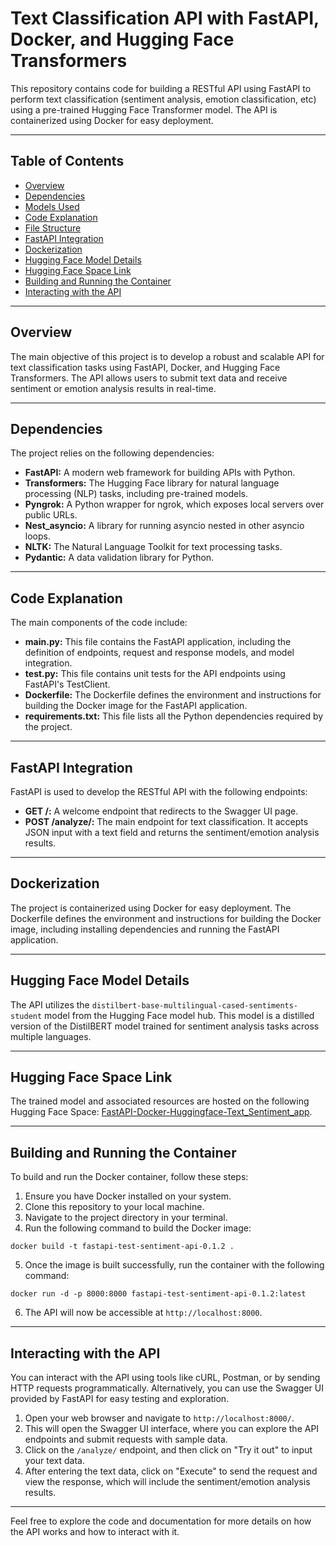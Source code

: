 # Text Classification API with FastAPI, Docker, and Hugging Face Transformers

This repository contains code for building a RESTful API using FastAPI to perform text classification (sentiment analysis, emotion classification, etc) using a pre-trained Hugging Face Transformer model. The API is containerized using Docker for easy deployment.

---

## Table of Contents

- [Overview](#overview)
- [Dependencies](#dependencies)
- [Models Used](#models-used)
- [Code Explanation](#code-explanation)
- [File Structure](#file-structure)
- [FastAPI Integration](#fastapi-integration)
- [Dockerization](#dockerization)
- [Hugging Face Model Details](#hugging-face-model-details)
- [Hugging Face Space Link](#hugging-face-space-link)
- [Building and Running the Container](#building-and-running-the-container)
- [Interacting with the API](#interacting-with-the-api)

---

## Overview

The main objective of this project is to develop a robust and scalable API for text classification tasks using FastAPI, Docker, and Hugging Face Transformers. The API allows users to submit text data and receive sentiment or emotion analysis results in real-time.

---

## Dependencies

The project relies on the following dependencies:

- **FastAPI:** A modern web framework for building APIs with Python.
- **Transformers:** The Hugging Face library for natural language processing (NLP) tasks, including pre-trained models.
- **Pyngrok:** A Python wrapper for ngrok, which exposes local servers over public URLs.
- **Nest_asyncio:** A library for running asyncio nested in other asyncio loops.
- **NLTK:** The Natural Language Toolkit for text processing tasks.
- **Pydantic:** A data validation library for Python.

---

## Code Explanation

The main components of the code include:

- **main.py:** This file contains the FastAPI application, including the definition of endpoints, request and response models, and model integration.
- **test.py:** This file contains unit tests for the API endpoints using FastAPI's TestClient.
- **Dockerfile:** The Dockerfile defines the environment and instructions for building the Docker image for the FastAPI application.
- **requirements.txt:** This file lists all the Python dependencies required by the project.

---

## FastAPI Integration

FastAPI is used to develop the RESTful API with the following endpoints:

- **GET /:** A welcome endpoint that redirects to the Swagger UI page.
- **POST /analyze/:** The main endpoint for text classification. It accepts JSON input with a text field and returns the sentiment/emotion analysis results.

---

## Dockerization

The project is containerized using Docker for easy deployment. The Dockerfile defines the environment and instructions for building the Docker image, including installing dependencies and running the FastAPI application.

---

## Hugging Face Model Details

The API utilizes the `distilbert-base-multilingual-cased-sentiments-student` model from the Hugging Face model hub. This model is a distilled version of the DistilBERT model trained for sentiment analysis tasks across multiple languages.

---

## Hugging Face Space Link

The trained model and associated resources are hosted on the following Hugging Face Space: [FastAPI-Docker-Huggingface-Text_Sentiment_app](https://huggingface.co/spaces/HussainM899/FastAPI-Docker-Huggingface-Text_Sentiment_app).

---

## Building and Running the Container

To build and run the Docker container, follow these steps:

1. Ensure you have Docker installed on your system.
2. Clone this repository to your local machine.
3. Navigate to the project directory in your terminal.
4. Run the following command to build the Docker image:

```
docker build -t fastapi-test-sentiment-api-0.1.2 .
```

5. Once the image is built successfully, run the container with the following command:

```
docker run -d -p 8000:8000 fastapi-test-sentiment-api-0.1.2:latest
```

6. The API will now be accessible at `http://localhost:8000`.

---

## Interacting with the API

You can interact with the API using tools like cURL, Postman, or by sending HTTP requests programmatically. Alternatively, you can use the Swagger UI provided by FastAPI for easy testing and exploration.

1. Open your web browser and navigate to `http://localhost:8000/`.
2. This will open the Swagger UI interface, where you can explore the API endpoints and submit requests with sample data.
3. Click on the `/analyze/` endpoint, and then click on "Try it out" to input your text data.
4. After entering the text data, click on "Execute" to send the request and view the response, which will include the sentiment/emotion analysis results.

---

Feel free to explore the code and documentation for more details on how the API works and how to interact with it.


